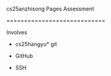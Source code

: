 cs25anzhisong Pages Assessment

============================

Involves

* cs25hangyu* git

* GitHub

* SSH
